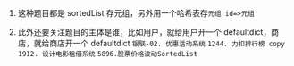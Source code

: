 1. 这种题目都是 sortedList 存元组，另外用一个哈希表存`元组 id=>元组`

2. 此外还要关注题目的主体是谁，比如用户，就给用户开一个 defaultdict，商店，就给商店开一个 defaultdict
   `银联-02. 优惠活动系统`
   `1244. 力扣排行榜 copy`
   `1912. 设计电影租借系统`
   `5896.股票价格波动SortedList`
